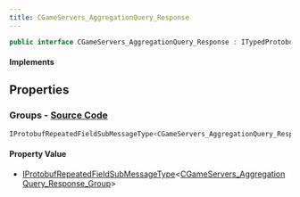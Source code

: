 ```yaml
---
title: CGameServers_AggregationQuery_Response
---
```


```csharp
public interface CGameServers_AggregationQuery_Response : ITypedProtobuf<CGameServers_AggregationQuery_Response>, INativeHandle
```

#### Implements

## Properties

### **Groups** - [Source Code](https://github.com/swiftly-solution/swiftlys2/blob/main/managed/src/SwiftlyS2.Generated/Protobufs/Interfaces/CGameServers_AggregationQuery_Response.cs#L13)

```csharp
IProtobufRepeatedFieldSubMessageType<CGameServers_AggregationQuery_Response_Group> Groups { get; }
```

#### Property Value

- [IProtobufRepeatedFieldSubMessageType](/docs/api/shared/netmessages/iprotobufrepeatedfieldsubmessagetype-1)<[CGameServers_AggregationQuery_Response_Group](/docs/api/shared/protobufdefinitions/cgameservers_aggregationquery_response_group)>

